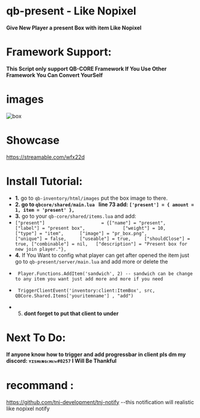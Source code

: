 # qb-present - Like Nopixel
**Give New Player a present Box with item Like Nopixel**

# Framework Support:
**This Script only support QB-CORE Framework If You Use Other Framework You Can Convert YourSelf**

# images
![box](https://i.imgur.com/zxsDgNT.png)

# Showcase
https://streamable.com/wfx22d

# Install Tutorial:
- **1.** go to `qb-inventory/html/images` put the box image to there.
- **2. go to `qbcore/shared/main.lua ` line  73 add:     `['present'] = { amount = 1, item = 'present' },`**
-  **3.** go to your `qb-core/shared/items.lua` and add:     
-  ` ["present"] 					 = {["name"] = "present", 			  			["label"] = "present box", 				["weight"] = 10, 		["type"] = "item", 		["image"] = "pr_box.png", 		    ["unique"] = false, 	["useable"] = true, 	["shouldClose"] = true,	["combinable"] = nil,   ["description"] = "Present box for new join player."},
`
- **4.** If You Want to config what player can get after opened the item just go to `qb-present/server/main.lua` and add more or delete the 
-      Player.Functions.AddItem('sandwich', 2) -- sandwich can be change to any item you want just add more and more if you need
-      TriggerClientEvent('inventory:client:ItemBox', src, QBCore.Shared.Items['youritemname'] , "add")
- 5. **dont forget to put that client to under**

# Next To Do:
**If anyone know how to trigger and add progressbar in client pls dm my discord: `ʏɪsʜᴇɴɢᴄʜᴇᴡ#0257` I Will Be Thankful**

# recommand :
https://github.com/tnj-development/tnj-notify  --this notification will realistic like nopixel notify
